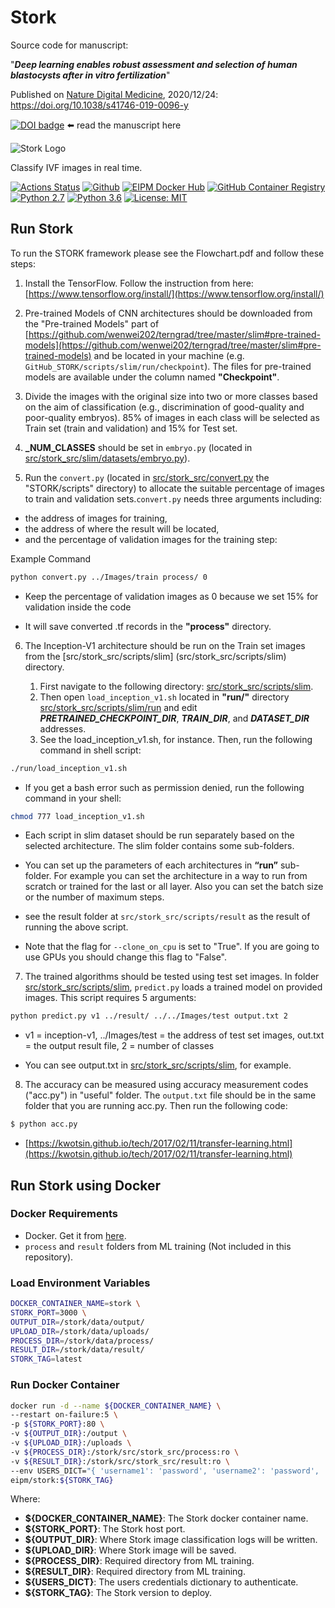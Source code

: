 # Stork

Source code for manuscript:

"***Deep learning enables robust assessment and selection of human blastocysts after in vitro fertilization***"

Published on [Nature Digital Medicine](https://doi.org/10.1038/s41746-019-0096-y), 2020/12/24:
https://doi.org/10.1038/s41746-019-0096-y

[![DOI badge](https://zenodo.org/badge/doi/10.1038/s41746-019-0096-y.svg)](https://doi.org/10.1038/s41746-019-0096-y) ⬅️ read the manuscript here

![Stork Logo](docs/images/logo.jpg)

Classify IVF images in real time.

[![Actions Status](https://github.com/eipm/stork/workflows/Docker/badge.svg)](https://github.com/eipm/stork/actions) [![Github](https://img.shields.io/badge/github-1.2.1-green?style=flat&logo=github)](https://github.com/eipm/stork) [![EIPM Docker Hub](https://img.shields.io/badge/EIPM%20docker%20hub-1.2.1-blue?style=flat&logo=docker)](https://hub.docker.com/repository/docker/eipm/stork) [![GitHub Container Registry](https://img.shields.io/badge/GitHub%20Container%20Registry-1.2.1-blue?style=flat&logo=docker)](https://github.com/orgs/eipm/packages/container/package/stork) [![Python 2.7](https://img.shields.io/badge/python-2.7-blue.svg)](https://www.python.org/downloads/release/python-360/) [![Python 3.6](https://img.shields.io/badge/python-3.6-blue.svg)](https://www.python.org/downloads/release/python-360/) [![License: MIT](https://img.shields.io/badge/License-MIT-yellow.svg)](https://opensource.org/licenses/MIT)

## Run Stork

To run the STORK framework please see the Flowchart.pdf and follow these steps:

1) Install the TensorFlow. Follow the instruction from here: [https://www.tensorflow.org/install/](https://www.tensorflow.org/install/)

2) Pre-trained Models of CNN architectures should be downloaded from the "Pre-trained Models" part of [https://github.com/wenwei202/terngrad/tree/master/slim#pre-trained-models](https://github.com/wenwei202/terngrad/tree/master/slim#pre-trained-models) and be located in your machine (e.g. `GitHub_STORK/scripts/slim/run/checkpoint`). The files for pre-trained models are available under the column named **"Checkpoint"**.

3) Divide the images with the original size into two or more classes based on the aim of classification (e.g., discrimination of good-quality and poor-quality embryos). 85% of images in each class will be selected as Train set (train and validation) and 15% for Test set.

4) **_NUM_CLASSES** should be set in `embryo.py` (located in [src/stork_src/slim/datasets/embryo.py](src/stork_src/slim/datasets/embryo.py)).

5) Run the `convert.py` (located in [src/stork_src/convert.py](src/stork_src/convert.py) the "STORK/scripts" directory) to allocate the suitable percentage of images to train and validation sets.`convert.py` needs three arguments including:
- the address of images for training,
- the address of where the result will be located, 
- and the percentage of validation images for the training step:

Example Command

```bash
python convert.py ../Images/train process/ 0
```

- Keep the percentage of validation images as 0 because we set 15% for validation inside the code

- It will save converted .tf records in the **"process"** directory.

6) The Inception-V1 architecture should be run on the Train set images from the [src/stork_src/scripts/slim] (src/stork_src/scripts/slim) directory.

    1. First navigate to the following directory: [src/stork_src/scripts/slim](src/stork_src/scripts/slim).
    2. Then open `load_inception_v1.sh` located in **"run/"** directory [src/stork_src/scripts/slim/run](src/stork_src/scripts/slim/run) and edit **_PRETRAINED_CHECKPOINT_DIR_**, **_TRAIN_DIR_**, and **_DATASET_DIR_** addresses.
    3. See the load_inception_v1.sh, for instance. Then, run the following command in shell script:

```bash
./run/load_inception_v1.sh
```

- If you get a bash error such as permission denied, run the following command in your shell:

```bash
chmod 777 load_inception_v1.sh
```

- Each script in slim dataset should be run separately based on the selected architecture. The slim folder contains some sub-folders.

- You can set up the parameters of each architectures in **“run”** sub-folder. For example you can set the architecture in a way to run from scratch or trained for the last or all layer. Also you can set the batch size or the number of maximum steps.

- see the result folder at `src/stork_src/scripts/result` as the result of running the above script.

- Note that the flag for `--clone_on_cpu` is set to "True". If you are going to use GPUs you should change this flag to "False".

7) The trained algorithms should be tested using test set images. In folder [src/stork_src/scripts/slim](src/stork_src/scripts/slim), `predict.py` loads a trained model on provided images. This script requires 5 arguments:

```bash
python predict.py v1 ../result/ ../../Images/test output.txt 2
```

- v1 = inception-v1, ../Images/test = the address of test set images, out.txt = the output result file, 2 = number of classes

- You can see output.txt in [src/stork_src/scripts/slim](src/stork_src/scripts/slim), for example.

8) The accuracy can be measured using accuracy measurement codes ("acc.py") in "useful" folder. The `output.txt` file should be in the same folder that you are running acc.py. Then run the following code:

```bash
$ python acc.py
```

- [https://kwotsin.github.io/tech/2017/02/11/transfer-learning.html](https://kwotsin.github.io/tech/2017/02/11/transfer-learning.html)

## Run Stork using Docker

### Docker Requirements

- Docker. Get it from [here](https://www.docker.com/).
- `process` and `result` folders from ML training (Not included in this repository).

### Load Environment Variables

```bash
DOCKER_CONTAINER_NAME=stork \
STORK_PORT=3000 \
OUTPUT_DIR=/stork/data/output/
UPLOAD_DIR=/stork/data/uploads/
PROCESS_DIR=/stork/data/process/
RESULT_DIR=/stork/data/result/
STORK_TAG=latest
```

### Run Docker Container

```bash
docker run -d --name ${DOCKER_CONTAINER_NAME} \
--restart on-failure:5 \
-p ${STORK_PORT}:80 \
-v ${OUTPUT_DIR}:/output \
-v ${UPLOAD_DIR}:/uploads \
-v ${PROCESS_DIR}:/stork/src/stork_src/process:ro \
-v ${RESULT_DIR}:/stork/src/stork_src/result:ro \
--env USERS_DICT="{ 'username1': 'password', 'username2': 'password', 'username3': 'password' }" \
eipm/stork:${STORK_TAG}
```

Where:

- **${DOCKER_CONTAINER_NAME}**: The Stork docker container name.
- **${STORK_PORT}**: The Stork host port.
- **${OUTPUT_DIR}**: Where Stork image classification logs will be written.
- **${UPLOAD_DIR}**: Where Stork image will be saved.
- **${PROCESS_DIR}**: Required directory from ML training.
- **${RESULT_DIR}**: Required directory from ML training.
- **${USERS_DICT}**: The users credentials dictionary to authenticate.
- **${STORK_TAG}**: The Stork version to deploy.
